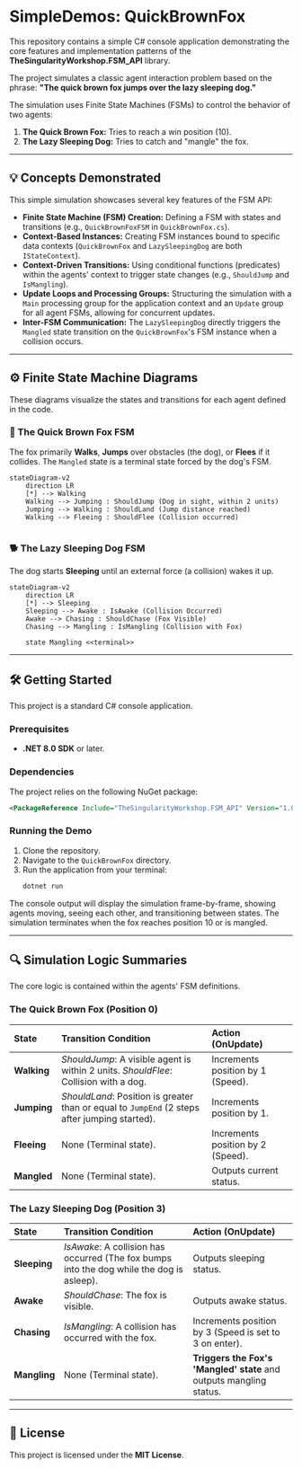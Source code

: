 # SimpleDemos: QuickBrownFox

This repository contains a simple C# console application demonstrating the core features and implementation patterns of the **TheSingularityWorkshop.FSM\_API** library.

The project simulates a classic agent interaction problem based on the phrase: **"The quick brown fox jumps over the lazy sleeping dog."**

The simulation uses Finite State Machines (FSMs) to control the behavior of two agents:
1.  **The Quick Brown Fox:** Tries to reach a win position (10).
2.  **The Lazy Sleeping Dog:** Tries to catch and "mangle" the fox.

***

## 💡 Concepts Demonstrated

This simple simulation showcases several key features of the FSM API:

* **Finite State Machine (FSM) Creation:** Defining a FSM with states and transitions (e.g., `QuickBrownFoxFSM` in `QuickBrownFox.cs`).
* **Context-Based Instances:** Creating FSM instances bound to specific data contexts (`QuickBrownFox` and `LazySleepingDog` are both `IStateContext`).
* **Context-Driven Transitions:** Using conditional functions (predicates) within the agents' context to trigger state changes (e.g., `ShouldJump` and `IsMangling`).
* **Update Loops and Processing Groups:** Structuring the simulation with a `Main` processing group for the application context and an `Update` group for all agent FSMs, allowing for concurrent updates.
* **Inter-FSM Communication:** The `LazySleepingDog` directly triggers the `Mangled` state transition on the `QuickBrownFox`'s FSM instance when a collision occurs.

***

## ⚙️ Finite State Machine Diagrams

These diagrams visualize the states and transitions for each agent defined in the code.

### 🦊 The Quick Brown Fox FSM

The fox primarily **Walks**, **Jumps** over obstacles (the dog), or **Flees** if it collides. The `Mangled` state is a terminal state forced by the dog's FSM.

```mermaid
stateDiagram-v2
    direction LR
    [*] --> Walking
    Walking --> Jumping : ShouldJump (Dog in sight, within 2 units)
    Jumping --> Walking : ShouldLand (Jump distance reached)
    Walking --> Fleeing : ShouldFlee (Collision occurred)
    
````

### 🐕 The Lazy Sleeping Dog FSM

The dog starts **Sleeping** until an external force (a collision) wakes it up.

```mermaid
stateDiagram-v2
    direction LR
    [*] --> Sleeping
    Sleeping --> Awake : IsAwake (Collision Occurred)
    Awake --> Chasing : ShouldChase (Fox Visible)
    Chasing --> Mangling : IsMangling (Collision with Fox)
    
    state Mangling <<terminal>>
```

-----

## 🛠️ Getting Started

This project is a standard C\# console application.

### Prerequisites

  * **.NET 8.0 SDK** or later.

### Dependencies

The project relies on the following NuGet package:

```xml
<PackageReference Include="TheSingularityWorkshop.FSM_API" Version="1.0.11" />
```

### Running the Demo

1.  Clone the repository.
2.  Navigate to the `QuickBrownFox` directory.
3.  Run the application from your terminal:
    ```bash
    dotnet run
    ```

The console output will display the simulation frame-by-frame, showing agents moving, seeing each other, and transitioning between states. The simulation terminates when the fox reaches position 10 or is mangled.

-----

## 🔍 Simulation Logic Summaries

The core logic is contained within the agents' FSM definitions.

### The Quick Brown Fox (Position 0)

| State | Transition Condition | Action (OnUpdate) |
| :--- | :--- | :--- |
| **Walking** | *ShouldJump*: A visible agent is within 2 units. *ShouldFlee*: Collision with a dog. | Increments position by 1 (Speed). |
| **Jumping** | *ShouldLand*: Position is greater than or equal to `JumpEnd` (2 steps after jumping started). | Increments position by 1. |
| **Fleeing** | None (Terminal state). | Increments position by 2 (Speed). |
| **Mangled** | None (Terminal state). | Outputs current status. |

### The Lazy Sleeping Dog (Position 3)

| State | Transition Condition | Action (OnUpdate) |
| :--- | :--- | :--- |
| **Sleeping** | *IsAwake*: A collision has occurred (The fox bumps into the dog while the dog is asleep). | Outputs sleeping status. |
| **Awake** | *ShouldChase*: The fox is visible. | Outputs awake status. |
| **Chasing** | *IsMangling*: A collision has occurred with the fox. | Increments position by 3 (Speed is set to 3 on enter). |
| **Mangling** | None (Terminal state). | **Triggers the Fox's 'Mangled' state** and outputs mangling status. |

-----

## 📄 License

This project is licensed under the **MIT License**.
